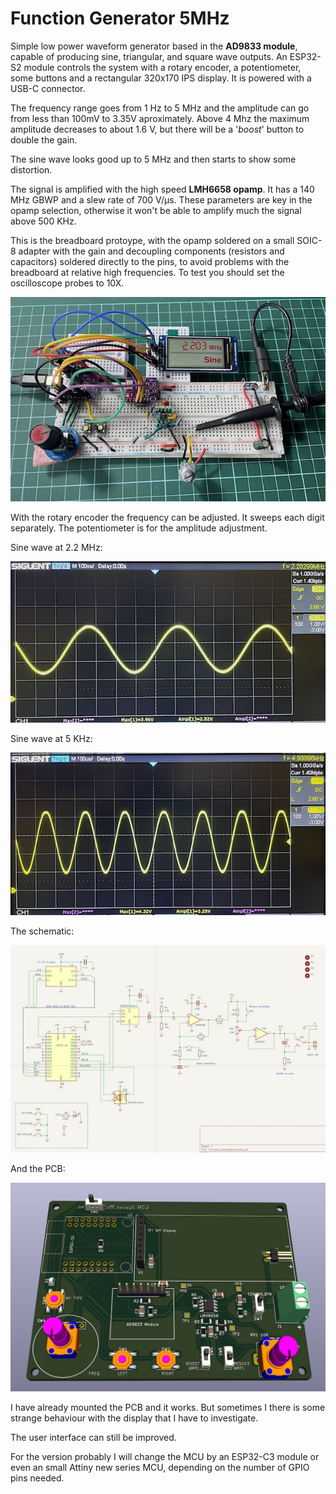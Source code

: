 # Function Generator 5MHz

Simple low power waveform generator based in the **AD9833 module**, capable of producing sine, triangular, and square wave outputs.
An ESP32-S2 module controls the system with a rotary encoder, a potentiometer, some buttons and a rectangular 320x170 IPS display. It is powered with a USB-C connector. 

The frequency range goes from 1 Hz to 5 MHz and the amplitude can go from less than 100mV to 3.35V aproximately.
Above 4 Mhz the maximum amplitude decreases to about 1.6 V, but there will be a '*boost*' button to double the gain.

The sine wave looks good up to 5 MHz and then starts to show some distortion.

The signal is amplified with the high speed **LMH6658 opamp**. It has a 140 MHz GBWP and a slew rate of 700 V/μs.  These parameters are key in the opamp selection, otherwise it won't be able to amplify much the signal above 500 KHz.

This is the breadboard protoype, with the opamp soldered on a small SOIC-8 adapter with the gain and decoupling components (resistors and capacitors) soldered directly to the pins, to avoid problems with the breadboard at relative high frequencies.
To test you should set the oscilloscope probes to 10X.


![Function generator](/img/func_gen.jpg)

With the rotary encoder the frequency can be adjusted. It sweeps each digit separately.  The potentiometer is for the amplitude adjustment. 


Sine wave at 2.2 MHz:

![Function generator](/img/2_2MHz.jpg)


Sine wave at 5 KHz:

![Function generator](/img/5khz.jpg)

The schematic:

![Function generator](/img/func_gen_sch.jpg)

And the PCB:

![Function generator](/img/pcb.jpg)

I have already mounted the PCB and it works. But sometimes I there is some strange behaviour with the display that I have to investigate.

The user interface can still be improved.

For the version probably I will change the MCU by an ESP32-C3 module or even an small Attiny new series MCU, depending on the number of GPIO pins needed.
